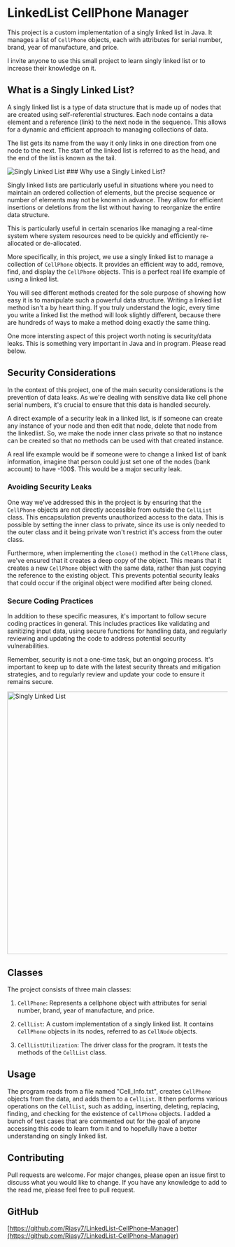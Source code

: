 # LinkedList CellPhone Manager

This project is a custom implementation of a singly linked list in Java. It manages a list of `CellPhone` objects, each with attributes for serial number, brand, year of manufacture, and price.

I invite anyone to use this small project to learn singly linked list or to increase their knowledge on it.

## What is a Singly Linked List?

A singly linked list is a type of data structure that is made up of nodes that are created using self-referential structures. Each node contains a data element and a reference (link) to the next node in the sequence. This allows for a dynamic and efficient approach to managing collections of data.

The list gets its name from the way it only links in one direction from one node to the next. The start of the linked list is referred to as the head, and the end of the list is known as the tail.

<img src="https://media.geeksforgeeks.org/wp-content/cdn-uploads/20200922124319/Singly-Linked-List1.png" alt="Singly Linked List">
### Why use a Singly Linked List?

Singly linked lists are particularly useful in situations where you need to maintain an ordered collection of elements, but the precise sequence or number of elements may not be known in advance. They allow for efficient insertions or deletions from the list without having to reorganize the entire data structure.

This is particularly useful in certain scenarios like managing a real-time system where system resources need to be quickly and efficiently re-allocated or de-allocated.

More specifically, in this project, we use a singly linked list to manage a collection of `CellPhone` objects. It provides an efficient way to add, remove, find, and display the `CellPhone` objects. This is a perfect real life example of using a linked list.

You will see different methods created for the sole purpose of showing how easy it is to manipulate such a powerful data structure. Writing a linked list method isn't a by heart thing. If you truly understand the logic, every time you write a linked list the method will look slightly different, because there are hundreds of ways to make a method doing exactly the same thing.

One more intersting aspect of this project worth noting is security/data leaks. This is something very important in Java and in program. Please read below.

## Security Considerations

In the context of this project, one of the main security considerations is the prevention of data leaks. As we're dealing with sensitive data like cell phone serial numbers, it's crucial to ensure that this data is handled securely.

A direct example of a security leak in a linked list, is if someone can create any instance of your node and then edit that node, delete that node from the linkedlist. So, we make the node inner class private so that no instance can be created so that no methods can be used with that created instance. 

A real life example would be if someone were to change a linked list of bank information, imagine that person could just set one of the nodes (bank account) to have -100$. This would be a major security leak.

### Avoiding Security Leaks

One way we've addressed this in the project is by ensuring that the `CellPhone` objects are not directly accessible from outside the `CellList` class. This encapsulation prevents unauthorized access to the data. This is possible by setting the inner class to private, since its use is only needed to the outer class and it being private won't restrict it's access from the outer class.

Furthermore, when implementing the `clone()` method in the `CellPhone` class, we've ensured that it creates a deep copy of the object. This means that it creates a new `CellPhone` object with the same data, rather than just copying the reference to the existing object. This prevents potential security leaks that could occur if the original object were modified after being cloned.

### Secure Coding Practices

In addition to these specific measures, it's important to follow secure coding practices in general. This includes practices like validating and sanitizing input data, using secure functions for handling data, and regularly reviewing and updating the code to address potential security vulnerabilities.

Remember, security is not a one-time task, but an ongoing process. It's important to keep up to date with the latest security threats and mitigation strategies, and to regularly review and update your code to ensure it remains secure.

<img src="https://imageio.forbes.com/specials-images/imageserve/65aebd3ac11780d4dcfde276/Red-circuit-board-background--open-padlock-displayed-alongside--data-leak--and/960x0.jpg?format=jpg&width=960" alt="Singly Linked List" width = 600px>

## Classes

The project consists of three main classes:

1. `CellPhone`: Represents a cellphone object with attributes for serial number, brand, year of manufacture, and price.

2. `CellList`: A custom implementation of a singly linked list. It contains `CellPhone` objects in its nodes, referred to as `CellNode` objects.

3. `CellListUtilization`: The driver class for the program. It tests the methods of the `CellList` class.

## Usage

The program reads from a file named "Cell_Info.txt", creates `CellPhone` objects from the data, and adds them to a `CellList`. It then performs various operations on the `CellList`, such as adding, inserting, deleting, replacing, finding, and checking for the existence of `CellPhone` objects. I added a bunch of test cases that are commented out for the goal of anyone accessing this code to learn from it and to hopefully have a better understanding on singly linked list.

## Contributing

Pull requests are welcome. For major changes, please open an issue first to discuss what you would like to change. If you have any knowledge to add to the read me, please feel free to pull request.

## GitHub

[https://github.com/Riasy7/LinkedList-CellPhone-Manager](https://github.com/Riasy7/LinkedList-CellPhone-Manager)
